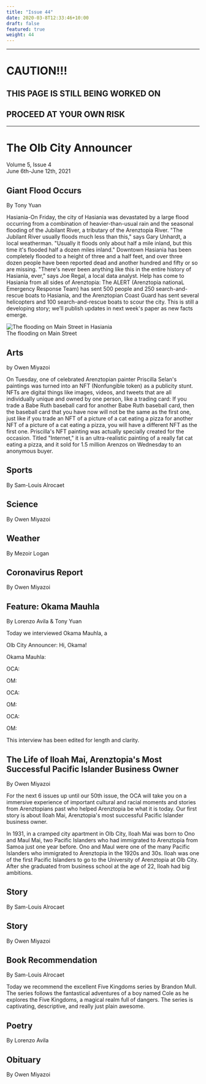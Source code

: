 ```yaml
---
title: "Issue 44"
date: 2020-03-8T12:33:46+10:00
draft: false
featured: true
weight: 44
---
```


------------------------
# CAUTION!!!    
## THIS PAGE IS STILL BEING WORKED ON    
## PROCEED AT YOUR OWN RISK    
------------------------

# The Olb City Announcer    
Volume 5, Issue 4   
June 6th-June 12th, 2021    

## Giant Flood Occurs
By Tony Yuan

Hasiania-On Friday, the city of Hasiania was devastated by a large flood occurring from a combination of heavier-than-usual rain and the seasonal flooding of the Jubilant River, a tributary of the Arenztopia River. "The Jubilant River usually floods much less than this," says Gary Unhardt, a local weatherman. "Usually it floods only about half a mile inland, but this time it's flooded half a dozen miles inland." Downtown Hasiania has been completely flooded to a height of three and a half feet, and over three dozen people have been reported dead and another hundred and fifty or so are missing. "There's never been anything like this in the entire history of Hasiania, ever," says Joe Regal, a local data analyst. Help has come to Hasiania from all sides of Arenztopia: The ALERT (Arenztopia nationaL Emergency Response Team) has sent 500 people and 250 search-and-rescue boats to Hasiania, and the Arenztopian Coast Guard has sent several helicopters and 100 search-and-rescue boats to scour the city. This is still a developing story; we'll publish updates in next week's paper as new facts emerge.

![The flooding on Main Street in Hasiania](https://media-cldnry.s-nbcnews.com/image/upload/t_focal-760x428,f_auto,q_auto:best/mpx/2704722219/2021_07/belgium_floods.jpg)    
The flooding on Main Street

## Arts
by Owen Miyazoi

On Tuesday, one of celebrated Arenztopian painter Priscilla Selan's paintings was turned into an NFT (Nonfungible token) as a publicity stunt. NFTs are digital things like images, videos, and tweets that are all individually unique and owned by one person, like a trading card: If you trade a Babe Ruth baseball card for another Babe Ruth baseball card, then the baseball card that you have now will not be the same as the first one, just like if you trade an NFT of a picture of a cat eating a pizza for another NFT of a picture of a cat eating a pizza, you will have a different NFT as the first one. Priscilla's NFT painting was actually specially created for the occasion. Titled "Internet," it is an ultra-realistic painting of a really fat cat eating a pizza, and it sold for 1.5 million Arenzos on Wednesday to an anonymous buyer.

## Sports
By Sam-Louis Alrocaet



## Science
By Owen Miyazoi



## Weather
By Mezoir Logan



## Coronavirus Report
By Owen Miyazoi    



## Feature: Okama Mauhla
By Lorenzo Avila & Tony Yuan

Today we interviewed Okama Mauhla, a 

Olb City Announcer: Hi, Okama! 

Okama Mauhla: 

OCA: 

OM: 

OCA: 

OM: 

OCA: 

OM: 

This interview has been edited for length and clarity.

## The Life of Iloah Mai, Arenztopia's Most Successful Pacific Islander Business Owner
By Owen Miyazoi

For the next 6 issues up until our 50th issue, the OCA will take you on a immersive experience of important cultural and racial moments and stories from Arenztopians past who helped Arenztopia be what it is today. Our first story is about Iloah Mai, Arenztopia's most successful Pacific Islander business owner. 

In 1931, in a cramped city apartment in Olb City, Iloah Mai was born to Ono and Maul Mai, two Pacific Islanders who had immigrated to Arenztopia from Samoa just one year before. Ono and Maul were one of the many Pacific Islanders who immigrated to Arenztopia in the 1920s and 30s. Iloah was one of the first Pacific Islanders to go to the University of Arenztopia at Olb City. After she graduated from business school at the age of 22, Iloah had big ambitions.

## Story
By Sam-Louis Alrocaet



## Story
By Owen Miyazoi



## Book Recommendation
By Sam-Louis Alrocaet

Today we recommend the excellent Five Kingdoms series by Brandon Mull. The series follows the fantastical adventures of a boy named Cole as he explores the Five Kingdoms, a magical realm full of dangers. The series is captivating, descriptive, and really just plain awesome.

## Poetry
By Lorenzo Avila



## Obituary
By Owen Miyazoi

